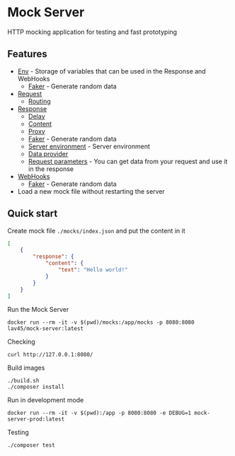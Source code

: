 # Mock Server

HTTP mocking application for testing and fast prototyping

## Features

- [Env](./docs/env.md) - Storage of variables that can be used in the Response and WebHooks
    - [Faker](./docs/env.md#faker) - Generate random data
- [Request](./docs/request.md)
    - [Routing](./docs/request.md#requesturl)
- [Response](./docs/response.md)
    - [Delay](./docs/response.md#responsedelay)
    - [Content](./docs/response.md#content)
    - [Proxy](./docs/response.md#proxy)
    - [Faker](./docs/response.md#faker) - Generate random data
    - [Server environment](./docs/env.md#server-environment) - Server environment
    - [Data provider](./docs/response.md#data-provider)
    - [Request parameters](./docs/response.md#request-parameters) - You can get data from your request and use it in the
      response
- [WebHooks](./docs/webhooks.md)
    - [Faker](./docs/webhooks.md#faker) - Generate random data
- Load a new mock file without restarting the server

## Quick start

Create mock file `./mocks/index.json` and put the content in it

```json
[
    {
        "response": {
            "content": {
                "text": "Hello world!"
            }
        }
    }
]
```

Run the Mock Server

```shell
docker run --rm -it -v $(pwd)/mocks:/app/mocks -p 8080:8080 lav45/mock-server:latest
```

Checking

```shell
curl http://127.0.0.1:8080/
```

Build images
```shell
./build.sh
./composer install
```

Run in development mode

```shell
docker run --rm -it -v $(pwd):/app -p 8080:8080 -e DEBUG=1 mock-server-prod:latest
```

Testing

```shell
./composer test
```